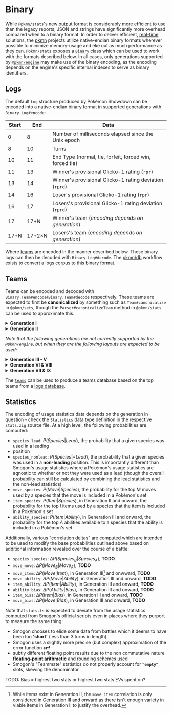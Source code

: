 # Binary

While `@pkmn/stats`'s [new output format](OUTPUT.md) is considerably more efficient to use than the
legacy reports, JSON and strings have significantly more overhead compared when to a binary format.
In order to deliver efficient, [real-time](https://en.wikipedia.org/wiki/Real-time_computing)
solutions, the [pkmn](https://pkmn.cc/) projects utilize native-endian binary formats wherever
possible to minimize memory-usage and eke out as much performance as they can. `@pkmn/stats` exposes
a [`Binary`](src/binary.ts) class which can be used to work with the formats described below. In all
cases, only generations supported by [`@pkmn/engine`](https://github.com/pkmn/engine) may make use
of the binary encoding, as the encoding depends on the engine's specific internal indexes to serve
as binary identifiers.

## Logs

The default `Log` structure produced by Pokémon Showdown can be encoded into a native-endian binary
format in supported generations with `Binary.Log#encode`:

| Start | End    | Data                                                    |
| ----- | ------ | ------------------------------------------------------- |
| 0     | 8      | Number of milliseconds elapsed since the Unix epoch     |
| 8     | 10     | Turns                                                   |
| 10    | 11     | End Type (normal, tie, forfeit, forced win, forced tie) |
| 11    | 13     | Winner's provisional Glicko-1 rating (`rpr`)            |
| 13    | 14     | Winner's provisional Glicko-1 rating deviation (`rprd`) |
| 14    | 16     | Loser's provisional Glicko-1 rating (`rpr`)             |
| 16    | 17     | Losers's provisional Glicko-1 rating deviation (`rprd`) |
| 17    | 17+N   | Winner's team (*encoding depends on generation*)        |
| 17+N  | 17+2×N | Losers's team (*encoding depends on generation*)        |

Where [teams](#teams) are encoded in the manner described below. These binary logs can then be
decoded with `Binary.Log#decode`. The [pkmn/db](../workflows/pkmn/db) workflow exists to
convert a logs corpus to this binary format.

## Teams

Teams can be encoded and decoded with `Binary.Team#encode`/`Binary.Team#decode` respectively. These
teams are expected to first be **canonicalized** by something such as `Team#canonicalize` in
`@pkmn/sets`, though the `Parser#canonicalizeTeam` method in `@pkmn/stats` can be used to
approximate this.

<details><summary><b>Generation I</b></summary>

| Start | End | Data                      |
| ----- | --- | ------------------------- |
| 0     | 1   | The Pokémon's species     |
| 1     | 2   | The Pokémon's first move  |
| 2     | 3   | The Pokémon's second move |
| 3     | 4   | The Pokémon's third move  |
| 4     | 5   | The Pokémon's fourth move |

</details>

<details><summary><b>Generation II</b></summary>

| Start | End | Data                            |
| ----- | --- | ------------------------------- |
| 0     | 1   | The Pokémon's species           |
| 1     | 2   | The Pokémon's item              |
| 2     | 3   | The Pokémon's first move        |
| 3     | 4   | The Pokémon's second move       |
| 4     | 5   | The Pokémon's third move        |
| 5     | 6   | The Pokémon's fourth move       |
| 6     | 7   | The Pokémon's Hidden Power type |

</details>

*Note that the following generations are not currently supported by the `@pkmn/engine`, but when
they are the following layouts are expected to be used:*

<details><summary><b>Generation III - V</b></summary>

| Start | End | Data                          |
| ----- | --- | ----------------------------- |
| 0     | 2   | The Pokémon's species & forme |
| 2     | 3   | The Pokémon's item            |
| 3     | 4   | The Pokémon's ability         |
| 4     | 6   | The Pokémon's first move      |
| 6     | 8   | The Pokémon's second move     |
| 8     | 10  | The Pokémon's third move      |
| 10    | 12  | The Pokémon's fourth move     |
| 12    | 13  | The Pokémon's nature          |
| 13    | 19  | The Pokémon's EVs             |
| 19    | 23  | The Pokémon's IVs             |
| 23    | 24  | The Pokémon's level           |

</details>

<details><summary><b>Generation VI & VIII</b></summary>

| Start | End | Data                          |
| ----- | --- | ----------------------------- |
| 0     | 2   | The Pokémon's species & forme |
| 2     | 4   | The Pokémon's item            |
| 4     | 5   | The Pokémon's ability         |
| 5     | 7   | The Pokémon's first move      |
| 7     | 9   | The Pokémon's second move     |
| 9     | 11  | The Pokémon's third move      |
| 11    | 13  | The Pokémon's fourth move     |
| 13    | 14  | The Pokémon's nature          |
| 14    | 20  | The Pokémon's EVs             |
| 20    | 24  | The Pokémon's IVs             |
| 24    | 25  | The Pokémon's level           |

Since [Dynamax is banned in
OU](https://www.smogon.com/forums/threads/dynamax-is-banned-from-ou-explanation-information.3657917/#post-8316142)
in Generation VIII, the encoding doesn't need an extra byte for `dynamaxLevel` and `gigantamax`.

</details>

<details><summary><b>Generation VII & IX</b></summary>

| Start | End | Data                                      |
| ----- | --- | ----------------------------------------- |
| 0     | 2   | The Pokémon's species & forme             |
| 2     | 3   | The Pokémon's item                        |
| 3     | 5   | The Pokémon's ability                     |
| 5     | 7   | The Pokémon's first move                  |
| 7     | 9   | The Pokémon's second move                 |
| 9     | 11  | The Pokémon's third move                  |
| 11    | 13  | The Pokémon's fourth move                 |
| 13    | 14  | The Pokémon's nature                      |
| 14    | 20  | The Pokémon's EVs                         |
| 20    | 24  | The Pokémon's IVs                         |
| 24    | 25  | The Pokémon's level                       |
| 25    | 26  | The Pokémon's Hidden Power/Tera Type type |

In Generation VII the final byte is the Hidden Power type and in Generation IX it is the Tera Type.

</details>

The [`teams`](../tools/teams) can be used to produce a teams database based on the top teams from a
[logs database](#logs).

## Statistics

The encoding of usage statistics data depends on the generation in question - check the
`Statistics` data type definition in the respective `stats.zig` source file. At a high level, the
following probabilities are computed:

- `species_lead`: $P(Species | Lead)$, the probability that a given species was used in a leading
- position
- `species_nonlead`: $P(Species | \lnot Lead)$, the probability that a given species was used in
  a **non-leading** position. This is importantly different than Smogon's usage statistics where a
  Pokémon's usage statistics are agnostic to whether or not they were used as a lead (though the
  overall probability can still be calculated by combining the lead statistics and the non-lead
  statistics)
- `move_species`:  $P(Move | Species)$, the probability for the top $M$ moves used by a species
  that the move is included in a Pokémon's set
- `item_species`:  $P(Item | Species)$, in Generation II and onward, the probability for the top
  $I$ items used by a species that the item is included in a Pokémon's set
- `ability_species`:  $P(Item | Ability)$, in Generation III and onward, the probability for the
  top $A$ abilities available to a species that the ability is included in a Pokémon's set

Additionally, various "correlation deltas" are computed which are intended to be used to modify
the base probabilities outlined above based on additional information revealed over the course of
a battle:

- `species_species`: $\Delta P(Species_B | Species_A)$, **TODO**
- `move_move`: $\Delta P(Move_B | Move_A)$, **TODO**
- `move_item`: $\Delta P(Move | Item)$, in Generation III[^1] and onwward, **TODO**
- `move_ability`: $\Delta P(Move | Ability)$, in Generation III and onward, **TODO**
- `item_ability`: $\Delta P(Item | Ability)$, in Generation III and onward, **TODO**
- `ability_bias`: $\Delta P(Ability | Bias)$, in Generation III and onward, **TODO**
- `item_bias`: $\Delta P(Item | Bias)$, in Generation III and onward, **TODO**
- `move_bias`: $\Delta P(Move | Bias)$, in Generation III and onward, **TODO**

Note that `stats.ts` is expected to deviate from the usage statistics computed from Smogon's
official scripts even in places where they purport to measure the same thing:

- Smogon chooses to elide some data from battles which it deems to have been too **'short'** (less
  than 3 turns in length)
- Smogon uses a slightly more precise (but complex) approximation of the error function **`erf`**
- subtly different floating point results due to the non commutative nature [**floating-point
  arithmetic**](https://en.wikipedia.org/wiki/Floating-point_arithmetic) and rounding schemes used
- Smogon's "Teammate" statistics do not properly account for **`"empty"`** slots, skewing the
  denominator

[^1]: While items exist in Generation II, the `move_item` correlation is only considered in
Generation III and onward as there isn't enough variety in viable items in Generation II to justify
the overhead.

TODO: Bias = highest two stats or highest two stats EVs spent on?
